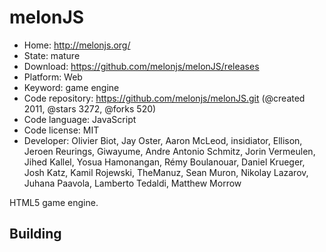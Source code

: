 # melonJS

- Home: http://melonjs.org/
- State: mature
- Download: https://github.com/melonjs/melonJS/releases
- Platform: Web
- Keyword: game engine
- Code repository: https://github.com/melonjs/melonJS.git (@created 2011, @stars 3272, @forks 520)
- Code language: JavaScript
- Code license: MIT
- Developer: Olivier Biot, Jay Oster, Aaron McLeod, insidiator, Ellison, Jeroen Reurings, Giwayume, Andre Antonio Schmitz, Jorin Vermeulen, Jihed Kallel, Yosua Hamonangan, Rémy Boulanouar, Daniel Krueger, Josh Katz, Kamil Rojewski, TheManuz, Sean Muron, Nikolay Lazarov, Juhana Paavola, Lamberto Tedaldi, Matthew Morrow

HTML5 game engine.

## Building
